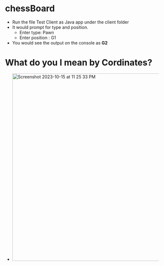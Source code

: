 # chessBoard
- Run the file Test Client as Java app under the client folder
- It would prompt for type and position. 
  - Enter type: Pawn
  - Enter position : G1
- You would see the output on the console as **G2**


# What do you I mean by Cordinates?
- <img width="613" alt="Screenshot 2023-10-15 at 11 25 33 PM" src="https://github.com/shaikhni/chessBoard/assets/29041488/cc64c2c2-fc3c-4e8e-89b5-d477e75b0e84">
